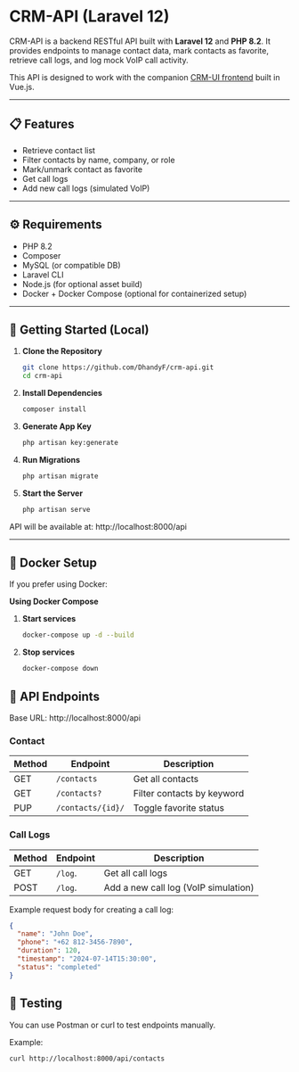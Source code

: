 # CRM-API (Laravel 12)

CRM-API is a backend RESTful API built with **Laravel 12** and **PHP 8.2**. It provides endpoints to manage contact data, mark contacts as favorite, retrieve call logs, and log mock VoIP call activity.

This API is designed to work with the companion [CRM-UI frontend](https://github.com/DhandyF/crm-ui) built in Vue.js.

---

## 📋 Features

- Retrieve contact list
- Filter contacts by name, company, or role
- Mark/unmark contact as favorite
- Get call logs
- Add new call logs (simulated VoIP)

---

## ⚙️ Requirements

- PHP 8.2
- Composer
- MySQL (or compatible DB)
- Laravel CLI
- Node.js (for optional asset build)
- Docker + Docker Compose (optional for containerized setup)

---

## 🚀 Getting Started (Local)

1. **Clone the Repository**

    ```bash
    git clone https://github.com/DhandyF/crm-api.git
    cd crm-api
    ```

2. **Install Dependencies**

    ```bash
    composer install
    ```

3. **Generate App Key**

    ```bash
    php artisan key:generate
    ```

4. **Run Migrations**

    ```bash
    php artisan migrate
    ```

5. **Start the Server**

    ```bash
    php artisan serve
    ```

API will be available at:
http://localhost:8000/api

---

## 🐳 Docker Setup
If you prefer using Docker:

**Using Docker Compose**

1. **Start services**

    ```bash
    docker-compose up -d --build
    ```

2. **Stop services**

    ```bash
    docker-compose down
    ```

## 🔌 API Endpoints

Base URL: http://localhost:8000/api

### Contact
| Method | Endpoint                  | Description                |
| ------ | ------------------------- | -------------------------- |
| GET    | `/contacts`               | Get all contacts           |
| GET    | `/contacts?`              | Filter contacts by keyword |
| PUP    | `/contacts/{id}/`         | Toggle favorite status     |

### Call Logs
| Method | Endpoint     | Description                          |
| ------ | ------------ | ------------------------------------ |
| GET    | `/log`.      | Get all call logs                    |
| POST   | `/log`.      | Add a new call log (VoIP simulation) |

Example request body for creating a call log:
```json
{
  "name": "John Doe",
  "phone": "+62 812-3456-7890",
  "duration": 120,
  "timestamp": "2024-07-14T15:30:00",
  "status": "completed"
}
```

## 🧪 Testing

You can use Postman or curl to test endpoints manually.

Example:
```bash
curl http://localhost:8000/api/contacts
```
